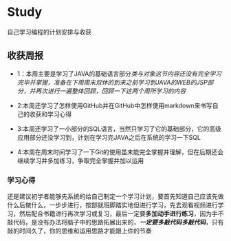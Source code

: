 # Study
自己学习编程的计划安排与收获

## 收获周报

* 1：本周主要是学习了JAVA的基础语言部分*类与对象这节内容还没有完全学习完毕并掌握，准备在下周周末双休的到来之前学习到JAVA的WEB的JSP部分，并再次进行一遍整体回顾，回顾一下这两个周所学习的内容*

* 2:本周还学习了怎样使用GitHub并在GitHub中怎样使用markdown来书写自己的收获和学习心得

* 3:本周还学习了一小部分的SQL语言，当然只学习了它的基础部分，它的高级应用部分还没学习到，计划在学习完JAVA之后在系统的学习一下SQL

* 4:本周在周末时间学习了一下Git的使用虽未能完全掌握并理解，但在后期还会继续学习并多加练习，争取完全掌握并加以运用

### 学习心得

还是建议初学者能够先系统的给自己制定一个学习计划，要首先知道自己应该先做什么后做什么，一步步进行，按部就班脚踏实地但进行学习，先去观看视频进行学习，然后配合书籍进行再次学习或复习，最后一定要**多加动手进行练习**，因为手不敲代码，是没有办法将脑子中的思路拓展出来的，***一定要多敲代码多敲代码***，只有敲的时间久了，你的思维和运用思路才能跟上你的节奏
